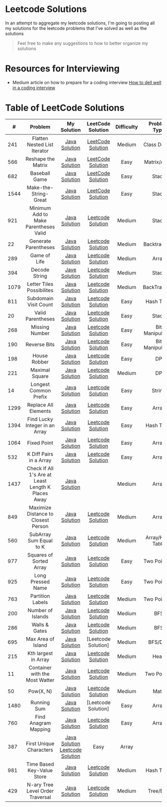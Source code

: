 # Leetcode Solutions

In an attempt to aggregate my leetcode solutions, I'm going to posting all my solutions
for the leetcode problems that I've solved as well as the solutions

> Feel free to make any suggestions to how to better organize my solutions


# Resources for Interviewing
* Medium article on how to prepare for a coding interview [How to dell well in a coding interview](https://medium.com/@jayshah_84248/how-to-do-well-in-a-coding-interview-2bcd67e93cb5)

# Table of LeetCode Solutions
| # | Problem          | My Solution  | LeetCode Solution | Difficulty | Problem Type |
|---| :---------------:|:------------:| :----------------:| :---------:| :-----------:|
| 241 | Flatten Nested List Iterator | [Java Solution](./September/Flatten-Nested-List-Iterator.java)| [LeetCode Solution](https://leetcode.com/problems/flatten-nested-list-iterator/solution/)| Medium | Class Design|
|566| Reshape the Matrix| [Java Solution](./September/Reshape-the-Matrix.java) | [LeetCode Solution](https://leetcode.com/problems/reshape-the-matrix/solution/) | Easy | Matrix/Array|
| 682 | Baseball Game | [Java Solution](./Stack/Baseball-Game.java) | [LeetCode Solution](https://leetcode.com/problems/baseball-game/solution/) | Easy | Stack |
| 1544 | Make-the-String-Great | [Java Solution](./Stack/Make-the-String-Great.java) | [LeetCode Solution]() | Easy | Stack|
| 921 | Minimum Add to Make Parentheses Valid | [Java Solution](./Stack/Minimum-add-to-make-Parentheses-Valid.java) | [Leetcode Solution](https://leetcode.com/problems/minimum-add-to-make-parentheses-valid/solution/) | Medium| Stack |
| 22 | Generate Parentheses | [Java Solution](./Backtracking/Generate-Parentheses.java) | [Leetcode Solution](https://leetcode.com/problems/generate-parentheses/submissions/) | Medium | Backtracking |
| 289 | Game of Life | [Java Solution](./Array/Game-Of-Life.java) | [Leetcode Solution](https://leetcode.com/problems/game-of-life/solution/) | Medium | Array|
| 394 | Decode String | [Jave Solution](./Stack/Decode-String.java) | [Leetcode Solution](https://leetcode.com/problems/decode-string/) | Medium | Stack |
| 1079 | Letter Tiles Possibilites | [Java Solution](./Backtracking/Letter-Tiles-Possbilites.java) | [Leetcode Solution]() | Medium | BackTracking|
| 811 | Subdomain Visit Count | [Java Solution](./HashTable/Subdomain-Visit-Count.java) | [Leetcode Solution](https://leetcode.com/problems/subdomain-visit-count/solution/) | Easy | Hash Table |
| 20 | Valid Parentheses | [Java Solution](./Stack/Valid-Parenthesis) | [Leetcode Solution](https://leetcode.com/problems/valid-parentheses/solution/) | Easy | Stack |
| 268 | Missing Number | [Java Solution](./BitManipulation/Missing-Number.java) | [Leetcode Solution](https://leetcode.com/problems/missing-number/solution/) | Easy | Bit Manipulation |
| 190 | Reverse Bits | [Java Solution](./BitManipulations/Reverse-Bits.java) | [Leetcode Solution](https://leetcode.com/problems/reverse-bits/solution/) | Easy | Bit Manipulation |
| 198 | House Robber | [Java Solution](./DynamicProgramming/House-Robber.java) | [Leetcode Solution](https://leetcode.com/problems/house-robber/solution/) | Easy | DP |
| 221 | Maximal Square | [Java Solution](./DynamicProgramming/Maximal-Square.java) | [Leetcode Solution](https://leetcode.com/problems/maximal-square/solution/) | Medium | DP |
| 14 | Longest Common Prefix | [Java Solution](./String/Longest-Common-Prefix.java) | [Leetcode Solution](https://leetcode.com/problems/longest-common-prefix/solution/) | Easy | String |
| 1299 | Replace All Elements | [Java Solution](./Array/Replace-All-Elements.java) | [Leetcode Solution](https://leetcode.com/problems/replace-elements-with-greatest-element-on-right-side/) | Easy | Array| [Leetcode Solution](https://leetcode.com/problems/univalued-binary-tree/solution/) | Easy | Tree |
| 1394 | Find Lucky Integer in an Array | [Java Solution](./HashTable/Find-Lucky-Integer.java) | [Leetcode Solution](https://leetcode.com/problems/find-lucky-integer-in-an-array/solution/) | Easy | Hash Table |
| 1064 | Fixed Point | [Java Solution](./Array/Fixed-Point.java) | [Leetcode Solution](https://leetcode.com/problems/fixed-point/) | Easy | Array |
| 532 | K Diff Pairs in a Array| [Java Solution](./Array/K-diff-Pairs.java)| [Leetcode Solution](https://leetcode.com/problems/k-diff-pairs-in-an-array/solution/) | Easy | Array |
| 1437 | Check If All 1's Are at Least Length K Places Away | [Java Solution](./Array/ValuesAtLeastLengthK.java) | | Medium | Array|
| 849 | Maximize Distance to Closest Person | [Java Solution](./Array/MaxSeatDistance) | [Leetcode Solution](https://leetcode.com/problems/maximize-distance-to-closest-person/solution/)| Medium | Array|
| 560 | SubArray Sum Equal to K | [Java Solution](./HashTable/SubArraySumEquals.java) | [Leetcode Solution](https://leetcode.com/problems/subarray-sum-equals-k/solution/) | Medium | Array/Hash Table|
| 977 | Squares of Sorted Array | [Java Solution](./TwoPointers/SquaresSortedArray.java) | [Leetcode Solution](https://leetcode.com/problems/squares-of-a-sorted-array/solution/) | Easy | Two Pointers |
| 925 | Long Pressed Name | [Java Solution](./TwoPointers/LongPressed.java) | [Leetcode Solution](https://leetcode.com/problems/long-pressed-name/solution/) | Easy | Two Pointers |
| 763 | Partition Labels | [Java Solution](./TwoPointers/PartitionLabels.java) | [Leetcode Solution](https://leetcode.com/problems/partition-labels/solution/) | Medium | Two Pointers |
| 200 | Number of Islands | [Java Solution](./BFS/NumberOfIslands.java) | [Leetcode Solution](https://leetcode.com/problems/number-of-islands/solution/) | Medium | BFS |
| 286 | Walls & Gates | [Java Solution](./BFS/NumberOfIslands.java) | [Leetcode Solution](https://leetcode.com/problems/walls-and-gates/solution/ ) | Medium | BFS |
| 695 | Max Area of Island | [Java Solution](.DFS/MaxAreaIsland) | [Leetcode Solution] | Medium | BFS/DFS |
| 215 | Kth largest in Array | [Java Solution](./Heap/findKthLargest.java) | [Leetcode Solution](https://leetcode.com/problems/kth-largest-element-in-an-array/solution/) | Medium | Heap |
| 11 | Container with the Most Watter | [Java Solution](TwoPointers/ContainerWater.java) | [Leetcode Solution](https://leetcode.com/problems/container-with-most-water/solution/) | Medium | Two Pointer |
| 50 | Pow(X, N) | [Java Solution](Math/MatrixExponentiation.java) | [Leetcode Solution](https://leetcode.com/problems/powx-n/solution/) | Medium | Math |
| 1480 | Running Sum | [Java Solution](Array/RunningSum.java) | [Leetcode Solution] | Easy | Array |
| 760 | Find Anagram Mapping | [Java Solution](Array/AnagramMap.java) | [Leetcode Solution](https://leetcode.com/problems/find-anagram-mappings/solution/) | Easy | Array |
| 387 | First Unique Characters | [Java Solution](./Array/FirstUniqueChar.java) [Leetcode Solution](https://leetcode.com/problems/first-unique-character-in-a-string/solution/) | Easy | Array |
| 981 | Time Based Key-Value Store | [Java Solution](./HashTable/TimeMap.java) | [Leetcode Solution](https://leetcode.com/problems/time-based-key-value-store/solution/) | Medium | Hash Table |
| 429 | N-ary Tree Level Order Traversal | [Java Solution](./Tree/NaryTraversal.java) | [Leetcode Solution](https://leetcode.com/problems/n-ary-tree-level-order-traversal/) | Medium | Tree/BFS |